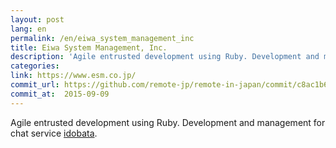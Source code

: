 ```yaml
---
layout: post
lang: en
permalink: /en/eiwa_system_management_inc
title: Eiwa System Management, Inc.
description: 'Agile entrusted development using Ruby. Development and management for chat service idobata.'
categories: 
link: https://www.esm.co.jp/
commit_url: https://github.com/remote-jp/remote-in-japan/commit/c8ac1b667623d638d25d6fd6b0072c6f81369e91
commit_at:  2015-09-09
---
```


<p>Agile entrusted development using Ruby. Development and management for chat service <a href="https://idobata.io/ja/home">idobata</a>.</p>
